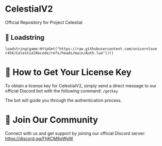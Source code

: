 # CelestialV2
Official Repository for Project Celestial

## 🔗 Loadstring

`loadstring(game:HttpGet("https://raw.githubusercontent.com/unicornlover456/CelestialRecode/refs/heads/main/Auth.lua"))()`

# 🔑 How to Get Your License Key
To obtain a license key for CelestialV2, simply send a direct message to our official Discord bot with the following command:
`/getkey`

The bot will guide you through the authentication process.

# 💬 Join Our Community
Connect with us and get support by joining our official Discord server:  
https://discord.gg/FhKCM8qWgW
